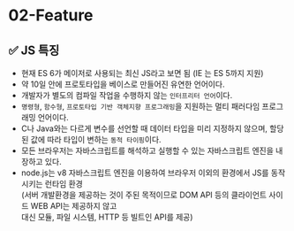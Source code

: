 # 02-Feature

## ✅ JS 특징

* 현재 ES 6가 메이저로 사용되는 최신 JS라고 보면 됨 (IE 는 ES 5까지 지원)
* 약 10일 안에 프로토타입을 베이스로 만들어진 유연한 언어이다.
* 개발자가 별도의 컴파일 작업을 수행하지 않는 `인터프리터 언어`이다.
* `명령형`, `함수형`, `프로토타입 기반 객체지향 프로그래밍`을 지원하는 멀티 패러다임 프로그래밍 언어이다.
* C나 Java와는 다르게 변수를 선언할 때 데이터 타입을 미리 지정하지 않으며, 할당된 값에 따라 타입이 변하는 `동적 타이핑`이다.
* 모든 브라우저는 자바스크립트를 해석하고 실행할 수 있는 자바스크립트 엔진을 내장하고 있다.
* node.js는 v8 자바스크립트 엔진을 이용하여 브라우저 이외의 환경에서 JS를 동작시키는 런타임 환경\
  (서버 개발환경을 제공하는 것이 주된 목적이므로 DOM API 등의 클라이언트 사이드 WEB API는 제공하지 않고\
  대신 모듈, 파일 시스템, HTTP 등 빌트인 API를 제공)
